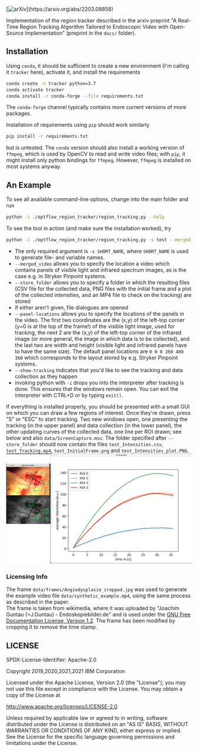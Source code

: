 [![arXiv](https://img.shields.io/badge/arXiv-2203.08858-yellowgreen?)](https://arxiv.org/abs/2203.08858) 

Implementation of the region tracker described in the arxiv preprint "A Real-Time Region Tracking Algorithm Tailored to Endoscopic Video with Open-Source Implementation" (preprint in the `docs/` folder).
## Installation
Using `conda`, it should be sufficient to create a new environment (I'm calling it `tracker` here), activate it, and
install the requirements
```bash
conda create -n tracker python=3.7
conda activate tracker
conda install -c conda-forge --file requirements.txt
```
The `conda-forge` channel typically contains more current versions of more packages.

Installation of requirements using `pip` should work similarly
```bash
pip install -r requirements.txt
```
but is untested. 
The `conda` version should also install a working version of `ffmpeg`, which is used by OpenCV to read and write video files; with `pip`, it might install only python bindings for `ffmpeg`. However, `ffmpeg` is installed on most systems anyway.

## An Example

To see all available command-line options, change into the main folder and run
```bash
python -i ./optflow_region_tracker/region_tracking.py --help
```

To see the tool in action (and make sure the installation worked), try
```bash
python -i ./optflow_region_tracker/region_tracking.py -s test --merged_video "./data/synthetic_example.mp4" --store_folder ~/tmp --show-tracking --panel-locations 0 0 0 256 389 256
```
* The only required argument is `-s SHORT_NAME`, where `SHORT_NAME` is used to generate file- and variable names.
* `--merged_video` allows you to specify the location a video which contains panels of visible light and infrared spectrum images, as is the case e.g. in Stryker Pinpoint systems.
* `--store_folder` allows you to specify a folder in which the resulting files (CSV file for the collected data, PNG files with the initial frame and a plot of the collected intensities, and an MP4 file to check on the tracking) are stored
* if either aren't given, file dialogues are opened
* `--panel-locations` allows you to specify the locations of the panels in the video. The first two coordinates are the 
(x,y) of the left-top corner (y=0 is at the top of the frame!) of the visible light image, used for tracking,
 the next 2 are the (x,y) of the left-top corner of the infrared image (or more general, the image in which data is to be collected), and the last two are width and height (visible light and infrared panels have to have the same size). The default panel locations are `0 0 0 360 480 360` which corresponds to the layout stored by e.g. Stryker Pinpoint systems.
* `--show-tracking` indicates that you'd like to see the tracking and data collection as they happen
* invoking python with `-i` drops you into the interpreter after tracking is done. This ensures that the windows remain open. You can exit the interpreter with CTRL+D or by typing `exit()`.

If everything is installed properly, you should be presented with a small GUI on which you can draw a few regions of interest. Once they're drawn, press "S" or "ESC" to start tracking. Two new windows open, one presenting the tracking (in the upper panel) and data collection (in the lower panel), the other updating curves of the collected data, one line per ROI drawn; see below and also `data/ScreenCapture.mov`.
The folder specified after `--store_folder` should now contain the files `test_Intensities.csv`, `test_Tracking.mp4`, `test_InitialFrame.png` and `test_Intensities_plot.PNG`.
  ![Screenshot](./data/synthetic_example_screenshot.png "Screenshot")  

### Licensing Info
The frame `data/frames/Angiodysplasie_cropped.jpg` was used to generate the example video file `data/synthetic_example.mp4`, using the same process as described in the paper.  
The frame is taken from wikimedia, where it was uploaded by "Joachim Guntau (=J.Guntau) - Endoskopiebilder.de" and is used under the
[GNU Free Documentation License, Version 1.2](https://commons.wikimedia.org/wiki/Commons:GNU_Free_Documentation_License,_version_1.2). The frame has been modified by cropping it to remove the time stamp.

## LICENSE
SPDX-License-Identifier: Apache-2.0

Copyright 2019,2020,2021,2021 IBM Corporation

Licensed under the Apache License, Version 2.0 (the "License");
you may not use this file except in compliance with the License.
You may obtain a copy of the License at

http://www.apache.org/licenses/LICENSE-2.0

Unless required by applicable law or agreed to in writing, software
distributed under the License is distributed on an "AS IS" BASIS,
WITHOUT WARRANTIES OR CONDITIONS OF ANY KIND, either express or implied.
See the License for the specific language governing permissions and
limitations under the License.
